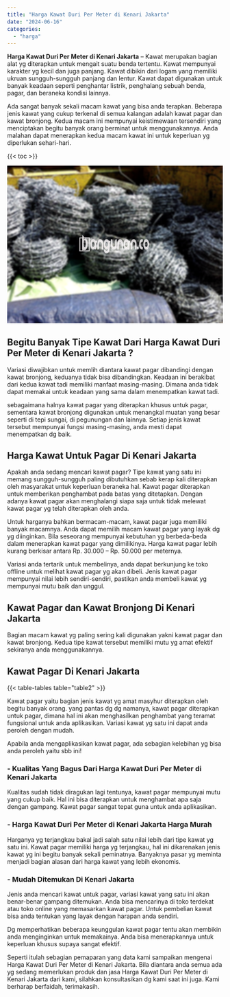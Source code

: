 ```yaml
---
title: "Harga Kawat Duri Per Meter di Kenari Jakarta"
date: "2024-06-16"
categories: 
  - "harga"
---
```


**Harga Kawat Duri Per Meter di Kenari Jakarta** – Kawat merupakan bagian alat yg diterapkan untuk mengait suatu benda tertentu. Kawat mempunyai karakter yg kecil dan juga panjang. Kawat dibikin dari logam yang memiliki ukruan sungguh-sungguh panjang dan lentur. Kawat dapat digunakan untuk banyak keadaan seperti penghantar listrik, penghalang sebuah benda, pagar, dan beraneka kondisi lainnya.

Ada sangat banyak sekali macam kawat yang bisa anda terapkan. Beberapa jenis kawat yang cukup terkenal di semua kalangan adalah kawat pagar dan kawat bronjong. Kedua macam ini mempunyai keistimewaan tersendiri yang menciptakan begitu banyak orang berminat untuk menggunakannya. Anda malahan dapat menerapkan kedua macam kawat ini untuk keperluan yg diperlukan sehari-hari.

{{< toc >}}

![Harga Kawat Duri Per Meter di Kenari Jakarta](/images/jual-kawat-murah28.png)

## Begitu Banyak Tipe Kawat Dari Harga Kawat Duri Per Meter di Kenari Jakarta ?

Variasi diwajibkan untuk memlih diantara kawat pagar dibandingi dengan kawat bronjong, keduanya tidak bisa dibandingkan. Keadaan ini berakibat dari kedua kawat tadi memiliki manfaat masing-masing. Dimana anda tidak dapat memakai untuk keadaan yang sama dalam menempatkan kawat tadi.

sebagaimana halnya kawat pagar yang diterapkan khusus untuk pagar, sementara kawat bronjong digunakan untuk menangkal muatan yang besar seperti di tepi sungai, di pegunungan dan lainnya. Setiap jenis kawat tersebut mempunyai fungsi masing-masing, anda mesti dapat menempatkan dg baik.

## Harga Kawat Untuk Pagar Di Kenari Jakarta

Apakah anda sedang mencari kawat pagar? Tipe kawat yang satu ini memang sungguh-sungguh paling dibutuhkan sebab kerap kali diterapkan oleh masyarakat untuk keperluan beraneka hal. Kawat pagar diterapkan untuk memberikan penghambat pada batas yang ditetapkan. Dengan adanya kawat pagar akan menghalangi siapa saja untuk tidak melewat kawat pagar yg telah diterapkan oleh anda.

Untuk harganya bahkan bermacam-macam, kawat pagar juga memiliki banyak macamnya. Anda dapat memilih macam kawat pagar yang layak dg yg diinginkan. Bila seseorang mempunyai kebutuhan yg berbeda-beda dalam menerapkan kawat pagar yang dimilikinya. Harga kawat pagar lebih kurang berkisar antara Rp. 30.000 – Rp. 50.000 per meternya.

Variasi anda tertarik untuk membelinya, anda dapat berkunjung ke toko offline untuk melihat kawat pagar yg akan dibeli. Jenis kawat pagar mempunyai nilai lebih sendiri-sendiri, pastikan anda membeli kawat yg mempunyai mutu baik dan unggul.

## Kawat Pagar dan Kawat Bronjong Di Kenari Jakarta

Bagian macam kawat yg paling sering kali digunakan yakni kawat pagar dan kawat bronjong. Kedua tipe kawat tersebut memiliki mutu yg amat efektif sekiranya anda menggunakannya.

## Kawat Pagar Di Kenari Jakarta

{{< table-tables table="table2" >}}

Kawat pagar yaitu bagian jenis kawat yg amat masyhur diterapkan oleh begitu banyak orang. yang pantas dg dg namanya, kawat pagar diterapkan untuk pagar, dimana hal ini akan menghasilkan penghambat yang teramat fungsional untuk anda aplikasikan. Variasi kawat yg satu ini dapat anda peroleh dengan mudah.

Apabila anda mengaplikasikan kawat pagar, ada sebagian kelebihan yg bisa anda peroleh yaitu sbb ini!

### \- Kualitas Yang Bagus Dari Harga Kawat Duri Per Meter di Kenari Jakarta

Kualitas sudah tidak diragukan lagi tentunya, kawat pagar mempunyai mutu yang cukup baik. Hal ini bisa diterapkan untuk menghambat apa saja dengan gampang. Kawat pagar sangat tepat guna untuk anda aplikasikan.

### \- Harga Kawat Duri Per Meter di Kenari Jakarta Harga Murah

Harganya yg terjangkau bakal jadi salah satu nilai lebih dari tipe kawat yg satu ini. Kawat pagar memiliki harga yg terjangkau, hal ini dikarenakan jenis kawat yg ini begitu banyak sekali peminatnya. Banyaknya pasar yg meminta menjadi bagian alasan dari harga kawat yang lebih ekonomis.

### \- Mudah Ditemukan Di Kenari Jakarta

Jenis anda mencari kawat untuk pagar, variasi kawat yang satu ini akan benar-benar gampang ditemukan. Anda bisa mencarinya di toko terdekat atau toko online yang memasarkan kawat pagar. Untuk pembelian kawat bisa anda tentukan yang layak dengan harapan anda sendiri.

Dg memperhatikan beberapa keunggulan kawat pagar tentu akan membikin anda menginginkan untuk memakainya. Anda bisa menerapkannya untuk keperluan khusus supaya sangat efektif.

Seperti itulah sebagian pemaparan yang data kami sampaikan mengenai Harga Kawat Duri Per Meter di Kenari Jakarta. Bila diantara anda semua ada yg sedang memerlukan produk dan jasa Harga Kawat Duri Per Meter di Kenari Jakarta dari kami, silahkan konsultasikan dg kami saat ini juga. Kami berharap berfaidah, terimakasih.
